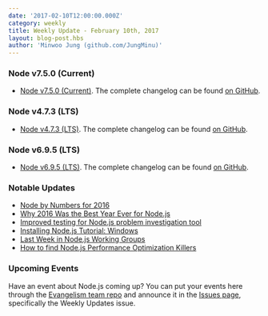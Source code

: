 ```yaml
---
date: '2017-02-10T12:00:00.000Z'
category: weekly
title: Weekly Update - February 10th, 2017
layout: blog-post.hbs
author: 'Minwoo Jung (github.com/JungMinu)'
---
```


### Node v7.5.0 (Current)

- [Node v7.5.0 (Current)](/blog/release/v7.5.0/). The complete changelog can be found [on GitHub](https://github.com/nodejs/node/blob/main/doc/changelogs/CHANGELOG_V7.md#7.5.0).

### Node v4.7.3 (LTS)

- [Node v4.7.3 (LTS)](/blog/release/v4.7.3/). The complete changelog can be found [on GitHub](https://github.com/nodejs/node/blob/main/doc/changelogs/CHANGELOG_V4.md#4.7.3).

### Node v6.9.5 (LTS)

- [Node v6.9.5 (LTS)](/blog/release/v6.9.5/). The complete changelog can be found [on GitHub](https://github.com/nodejs/node/blob/main/doc/changelogs/CHANGELOG_V6.md#6.9.5).

### Notable Updates

- [Node by Numbers for 2016](https://nodesource.com/node-by-numbers)
- [Why 2016 Was the Best Year Ever for Node.js](https://nodesource.com/blog/why-2016-was-the-best-year-ever-for-node-js-node-by-numbers-2016)
- [Improved testing for Node.js problem investigation tool](https://developer.ibm.com/node/2017/02/03/improved-testing-for-node-js-problem-investigation-tool/)
- [Installing Node.js Tutorial: Windows](https://nodesource.com/blog/installing-nodejs-tutorial-windows)
- [Last Week in Node.js Working Groups](https://nodesource.com/blog/last-week-in-node-js-working-groups-january-30-2017)
- [How to find Node.js Performance Optimization Killers](https://community.risingstack.com/how-to-find-node-js-performance-optimization-killers/)

### Upcoming Events

Have an event about Node.js coming up? You can put your events here through the [Evangelism team repo](https://github.com/nodejs/evangelism) and announce it in the [Issues page](https://github.com/nodejs/evangelism/issues), specifically the Weekly Updates issue.
